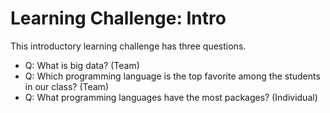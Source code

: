 # Learning Challenge: Intro

This introductory learning challenge has three questions.

* Q: What is big data? (Team)
* Q: Which programming language is the top favorite among the students in our class? (Team)
* Q: What programming languages have the most packages? (Individual)
